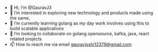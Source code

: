 - 👋 Hi, I’m @GauravJ3
- 👀 I’m interested in exploring new technology and products made using the same,
- 🌱 I’m currently learning golang as my day work involves using this to build scalable applications
- 💞️ I’m looking to collaborate on golang opensource, kafka, java, react related projects
- 📫 How to reach me via email gauravjoshi12379@gmail.com

<!---
GauravJ3/GauravJ3 is a ✨ special ✨ repository because its `README.md` (this file) appears on your GitHub profile.
You can click the Preview link to take a look at your changes.
--->
